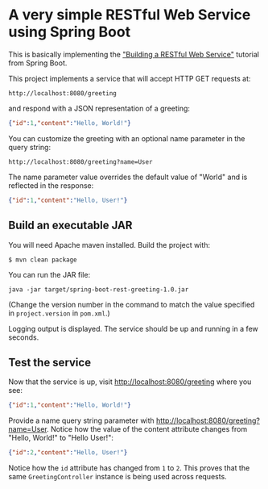 # A very simple RESTful Web Service using Spring Boot

This is basically implementing the ["Building a RESTful Web
Service"](https://spring.io/guides/gs/rest-service/) tutorial from Spring
Boot.

This project implements a service that will accept HTTP GET requests at:

```
http://localhost:8080/greeting
```

and respond with a JSON representation of a greeting:

```json
{"id":1,"content":"Hello, World!"}
```

You can customize the greeting with an optional name parameter in the query string:

```
http://localhost:8080/greeting?name=User
```

The name parameter value overrides the default value of "World" and is reflected in the response:

```json
{"id":1,"content":"Hello, User!"}
```

## Build an executable JAR

You will need Apache maven installed.  Build the project with:
```
$ mvn clean package
```

You can run the JAR file:
```
java -jar target/spring-boot-rest-greeting-1.0.jar
```

(Change the version number in the command to match the value specified in
`project.version` in `pom.xml`.)

Logging output is displayed.  The service should be up and running in a few seconds.


## Test the service

Now that the service is up, visit
[http://localhost:8080/greeting](http://localhost:8080/greeting) where you
see:

```json
{"id":1,"content":"Hello, World!"}
```

Provide a name query string parameter with
[http://localhost:8080/greeting?name=User](http://localhost:8080/greeting?name=User).
Notice how the value of the content attribute changes from "Hello, World!" to
"Hello User!":

```json
{"id":2,"content":"Hello, User!"}
```

Notice how the `id` attribute has changed from `1` to `2`.  This proves that
the same `GreetingController` instance is being used across requests.

